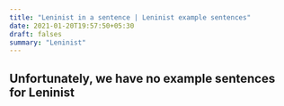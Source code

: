 ```yaml
---
title: "Leninist in a sentence | Leninist example sentences"
date: 2021-01-20T19:57:50+05:30
draft: falses
summary: "Leninist"
---
```

## Unfortunately, we have no example sentences for Leninist                 
